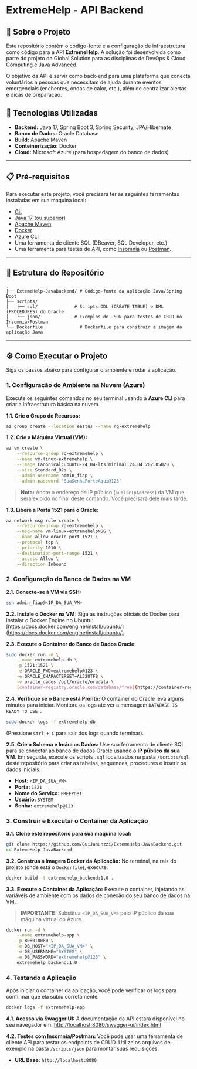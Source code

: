 # ExtremeHelp - API Backend

## 📖 Sobre o Projeto

Este repositório contém o código-fonte e a configuração de infraestrutura como código para a API **ExtremeHelp**. A solução foi desenvolvida como parte do projeto da Global Solution para as disciplinas de DevOps & Cloud Computing e Java Advanced.

O objetivo da API é servir como back-end para uma plataforma que conecta voluntários a pessoas que necessitam de ajuda durante eventos emergenciais (enchentes, ondas de calor, etc.), além de centralizar alertas e dicas de preparação.

## 🚀 Tecnologias Utilizadas

* **Backend:** Java 17, Spring Boot 3, Spring Security, JPA/Hibernate
* **Banco de Dados:** Oracle Database
* **Build:** Apache Maven
* **Conteinerização:** Docker
* **Cloud:** Microsoft Azure (para hospedagem do banco de dados)

---

## 📋 Pré-requisitos

Para executar este projeto, você precisará ter as seguintes ferramentas instaladas em sua máquina local:

* [Git](https://git-scm.com/)
* [Java 17 (ou superior)](https://www.oracle.com/java/technologies/downloads/)
* [Apache Maven](https://maven.apache.org/download.cgi)
* [Docker](https://www.docker.com/products/docker-desktop/)
* [Azure CLI](https://docs.microsoft.com/en-us/cli/azure/install-azure-cli)
* Uma ferramenta de cliente SQL (DBeaver, SQL Developer, etc.)
* Uma ferramenta para testes de API, como [Insomnia](https://insomnia.rest/download) ou [Postman](https://www.postman.com/downloads/).

---

## 📂 Estrutura do Repositório

```
.
├── ExtemeHelp-JavaBackend/ # Código-fonte da aplicação Java/Spring Boot
├── scripts/
│   ├── sql/              # Scripts DDL (CREATE TABLE) e DML (PROCEDURES) do Oracle
│   └── json/             # Exemplos de JSON para testes de CRUD no Insomnia/Postman
└── Dockerfile              # Dockerfile para construir a imagem da aplicação Java
```


---

## ⚙️ Como Executar o Projeto

Siga os passos abaixo para configurar o ambiente e rodar a aplicação.

### 1. Configuração do Ambiente na Nuvem (Azure)

Execute os seguintes comandos no seu terminal usando a **Azure CLI** para criar a infraestrutura básica na nuvem.

**1.1. Crie o Grupo de Recursos:**
```bash
az group create --location eastus --name rg-extremehelp
```

**1.2. Crie a Máquina Virtual (VM):**
```bash
az vm create \
    --resource-group rg-extremehelp \
    --name vm-linux-extremehelp \
    --image Canonical:ubuntu-24_04-lts:minimal:24.04.202505020 \
    --size Standard_B2s \
    --admin-username admin_fiap \
    --admin-password "SuaSenhaForteAqui@123"
```
> **Nota:** Anote o endereço de IP público (`publicIpAddress`) da VM que será exibido no final deste comando. Você precisará dele mais tarde.

**1.3. Libere a Porta 1521 para o Oracle:**
```bash
az network nsg rule create \
    --resource-group rg-extremehelp \
    --nsg-name vm-linux-extremehelpNSG \
    --name allow_oracle_port_1521 \
    --protocol tcp \
    --priority 1010 \
    --destination-port-range 1521 \
    --access Allow \
    --direction Inbound
```

### 2. Configuração do Banco de Dados na VM

**2.1. Conecte-se à VM via SSH:**
```bash
ssh admin_fiap@<IP_DA_SUA_VM>
```

**2.2. Instale o Docker na VM:**
Siga as instruções oficiais do Docker para instalar o Docker Engine no Ubuntu:
[https://docs.docker.com/engine/install/ubuntu/](https://docs.docker.com/engine/install/ubuntu/)

**2.3. Execute o Container do Banco de Dados Oracle:**
```bash
sudo docker run -d \
    --name extremehelp-db \
    -p 1521:1521 \
    -e ORACLE_PWD=extremehelp@123 \
    -e ORACLE_CHARACTERSET=AL32UTF8 \
    -v oracle_dados:/opt/oracle/oradata \
    [container-registry.oracle.com/database/free](https://container-registry.oracle.com/database/free)
```

**2.4. Verifique se o Banco está Pronto:**
O container do Oracle leva alguns minutos para iniciar. Monitore os logs até ver a mensagem `DATABASE IS READY TO USE!`.
```bash
sudo docker logs -f extremehelp-db
```
(Pressione `Ctrl + C` para sair dos logs quando terminar).

**2.5. Crie o Schema e Insira os Dados:**
Use sua ferramenta de cliente SQL para se conectar ao banco de dados Oracle usando o **IP público da sua VM**. Em seguida, execute os scripts `.sql` localizados na pasta `/scripts/sql` deste repositório para criar as tabelas, sequences, procedures e inserir os dados iniciais.

* **Host:** `<IP_DA_SUA_VM>`
* **Porta:** `1521`
* **Nome do Serviço:** `FREEPDB1`
* **Usuário:** `SYSTEM`
* **Senha:** `extremehelp@123`

### 3. Construir e Executar o Container da Aplicação

**3.1. Clone este repositório para sua máquina local:**
```bash
git clone https://github.com/GuiJanunzzi/ExtemeHelp-JavaBackend.git
cd ExtemeHelp-JavaBackend
```

**3.2. Construa a Imagem Docker da Aplicação:**
No terminal, na raiz do projeto (onde está o `Dockerfile`), execute:
```bash
docker build -t extremehelp_backend:1.0 .
```

**3.3. Execute o Container da Aplicação:**
Execute o container, injetando as variáveis de ambiente com os dados de conexão do seu banco de dados na VM.

> **IMPORTANTE:** Substitua `<IP_DA_SUA_VM>` pelo IP público da sua máquina virtual do Azure.

```bash
docker run -d \
    --name extremehelp-app \
    -p 8080:8080 \
    -e DB_HOST="<IP_DA_SUA_VM>" \
    -e DB_USERNAME="SYSTEM" \
    -e DB_PASSWORD="extremehelp@123" \
    extremehelp_backend:1.0
```

### 4. Testando a Aplicação

Após iniciar o container da aplicação, você pode verificar os logs para confirmar que ela subiu corretamente:
```bash
docker logs -f extremehelp-app
```

**4.1. Acesso via Swagger UI:**
A documentação da API estará disponível no seu navegador em:
[http://localhost:8080/swagger-ui/index.html](http://localhost:8080/swagger-ui/index.html)

**4.2. Testes com Insomnia/Postman:**
Você pode usar uma ferramenta de cliente API para testar os endpoints de CRUD. Utilize os arquivos de exemplo na pasta `/scripts/json` para montar suas requisições.
* **URL Base:** `http://localhost:8080`
